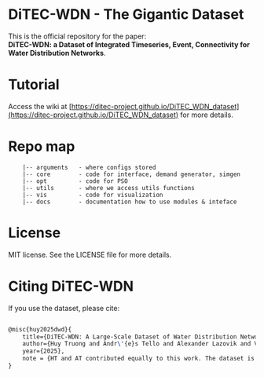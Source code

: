 # DiTEC-WDN - The Gigantic Dataset

This is the official repository for the paper:  
**DiTEC-WDN: a Dataset of Integrated Timeseries, Event, Connectivity for Water Distribution Networks**.

# Tutorial
Access the wiki at [https://ditec-project.github.io/DiTEC_WDN_dataset](https://ditec-project.github.io/DiTEC_WDN_dataset) for more details.


# Repo map
```
    |-- arguments   - where configs stored
    |-- core        - code for interface, demand generator, simgen
    |-- opt         - code for PSO
    |-- utils       - where we access utils functions
    |-- vis         - code for visualization
    |-- docs        - documentation how to use modules & inteface
```

# License
MIT license. See the LICENSE file for more details.

# Citing DiTEC-WDN

If you use the dataset, please cite:

```latex

@misc{huy2025dwd}{
    title={DiTEC-WDN: A Large-Scale Dataset of Water Distribution Network Scenarios under Diverse Hydraulic Conditions}, 
    author={Huy Truong and Andr\'{e}s Tello and Alexander Lazovik and Victoria Degeler},
    year={2025},
    note = {HT and AT contributed equally to this work. The dataset is linked to a paper submitted to *Nature Scientific Data*.}
}


```